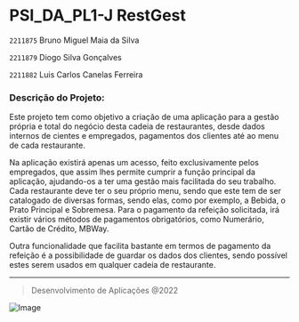 # **PSI_DA_PL1-J** **RestGest**



`2211875`   Bruno Miguel Maia da Silva

`2211879` Diogo Silva Gonçalves

`2211882`   Luis Carlos Canelas Ferreira

### **Descrição do Projeto:**
   
  
Este projeto tem como objetivo a criação de uma aplicação para a gestão própria e total do negócio desta cadeia de restaurantes, desde dados internos de cientes e empregados, pagamentos dos clientes até ao menu de cada restaurante. 

Na aplicação existirá apenas um acesso, feito exclusivamente pelos empregados, que assim lhes permite cumprir a função principal da aplicação, ajudando-os a ter uma gestão mais facilitada do seu trabalho. Cada restaurante deve ter o seu próprio menu, sendo que este tem de ser catalogado de diversas formas, sendo elas, como por exemplo, a Bebida, o Prato Principal e Sobremesa. Para o pagamento da refeição solicitada, irá existir vários métodos de pagamentos obrigatórios, como Numerário, Cartão de Crédito, MBWay.  

Outra funcionalidade que facilita bastante em termos de pagamento da refeição é a possibilidade de guardar os dados dos clientes, sendo possível estes serem usados em qualquer cadeia de restaurante. 
____________
>Desenvolvimento de  Aplicações @2022

![Image](https://www.ipleiria.pt/wp-content/themes/ipleiria/img/logo_ipl_header.png)
